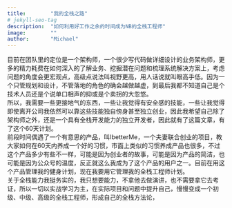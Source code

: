 ```yaml
---
title:        "我的全栈之路"
# jekyll-seo-tag
description:  "如何利用好工作之余的时间成为NB的全栈工程师"
image:        ""
author:       "Michael"
---
```


目前在团队里的定位是一个架构师，一个很少写代码做详细设计的业务架构师，更多的精力耗费在如何深入的了解业务、挖掘潜在问题和梳理系统解决方案上，考虑问题的角度会更宏观点，高级点说法叫视野更高，用人话说就叫眼高手低。因为一个只管规划和设计，不管落地的角色的确会越做越虚，到最后我都不知道自己是个技术人员还是个说单口相声的抑或是个卖拐的大忽悠。  
所以，我需要一些更接地气的东西，一些让我觉得有安全感的技能，一些让我觉得即使离开公司我依然可以靠这些技能独自傍身甚至独立创业，因此我希望自己除了架构师之外，还是一个具有全栈开发能力的独立开发者，因此就有了这篇文章，有了这个60天计划。   
前段时间偶遇了一个有意思的产品，叫IbetterMe，一个夫妻联合创业的项目，教大家如何在60天内养成一个好的习惯，市面上类似的习惯养成产品也很多，不过这个产品多少有些不一样，可能是因为创业者的故事，可能是因为产品的简洁，也可能是因为公众号的温度，反正就这么我成为了这个产品的用户之一。目前在用这个产品管理我的健身计划，现在我要用它管理我的全栈工程师计划。  
关于全栈能力我挺务实的，我只想要能力，不拿他去做演讲，也不需要拿它去考证，所以一切以实战学习为主，在实际项目和问题中提升自己，慢慢变成一个初级、中级、高级的全栈工程师，形成自己的全栈方法论，